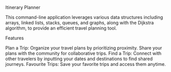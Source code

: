 Itinerary Planner

This command-line application leverages various data structures including arrays, linked lists, stacks, queues, and graphs, along with the Dijkstra algorithm, to provide an efficient travel planning tool.

Features

Plan a Trip: Organize your travel plans by prioritizing proximity. Share your plans with the community for collaborative trips.
Find a Trip: Connect with other travelers by inputting your dates and destinations to find shared journeys.
Favourite Trips: Save your favorite trips and access them anytime.
